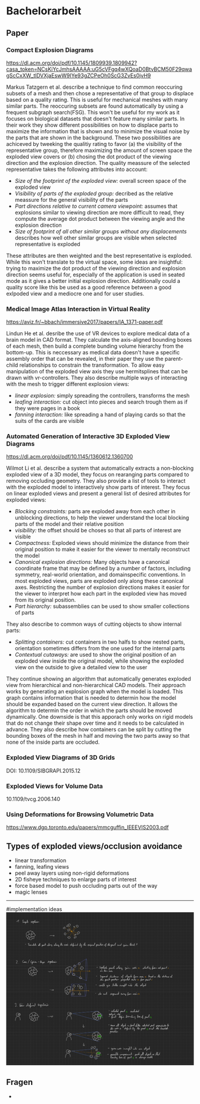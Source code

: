 # Bachelorarbeit 

## Paper

### Compact Explosion Diagrams
https://dl.acm.org/doi/pdf/10.1145/1809939.1809942?casa_token=NCsKiYcJmhsAAAAA:uG5cVFgq4wXQoaD0BtvBCM50F29qwagScCxXW_tlDVXjaEswW9IYe93gZCPeOh0ScG3ZvEs0jvH9

Markus Tatzgern et al. describe a technique to find common reoccuring subsets of a mesh and then chose a representative of that group to displace based on a quality rating. This is useful for mechanical meshes with many similar parts. The reoccuring subsets are found automatically by using a frequent subgraph search(FSG). This won't be useful for my work as it focuses on biological datasets that doesn't feature many similar parts. 
In their work they show different possibilities on how to displace parts to maximize the information that is shown and to minimize the visual noise by the parts that are shown in the background. 
These two possibilities are achiceved by tweeking the qualitiy rating to favor (a) the visibility of the representative group, therefore maximizing the amount of screen space the exploded view covers or (b) chosing the dot product of the viewing direction and the explosion direction. 
The quality meassure of the selected representative takes the following attributes into account:
- *Size of the footprint of the exploded view:* overall screen space of the exploded view
- *Visibility of parts of the exploded group:* decribed as the relative meassure for the general visibility of the parts
- *Part directions relative to current camera viewpoint:* assumes that explosions similar to viewing direction are more difficult to read, they compute the average dot product between the viewing angle and the explosion direction 
- *Size of footprint of all other similar groups without any displacements* describes how well other similar groups are visible when selected representative is exploded

These attributes are then weighted and the best representative is exploded. While this won't translate to the virtual space, some ideas are insightful: trying to maximize the dot product of the viewing direction  and explosion direction seems useful for, especially of the application is used in seated mode as it gives a better initial explosion direction. Additionally could a quality score like this be used as a good reference between a good exlpoded view and a mediocre one and for user studies.



### Medical Image Atlas Interaction in Virtual Reality
https://aviz.fr/~bbach/immersive2017/papers/IA_1371-paper.pdf

Lindun He et al. desribe the use of VR devices to explore medical data of a brain model in CAD format. They calculate the axis-aligned bounding boxes of each mesh, then build a complete bunding volume hierarchy from the bottom-up. This is neccessary as medical data doesn't have a specific assembly order that can be revealed, in their paper they use the parent-child relationships to constrain the transformation.
To allow easy manipulation of the exploded view axis they use hermitsplines that can be drawn with vr-controllers. They also describe multiple ways of interacting with the mesh to trigger different explosion views:
- *linear explosion:* simply spreading the controllers, transforms the mesh
- *leafing interaction:* cut object into pieces and search trough them as if they were pages in a book
- *fanning interaction:* like spreading a hand of playing cards so that the suits of the cards are visible


### Automated Generation of Interactive 3D Exploded View Diagrams
https://dl.acm.org/doi/pdf/10.1145/1360612.1360700

Wilmot Li et al. describe a system that automatically extracts a non-blocking exploded view of a 3D model, they focus on rearanging parts compared to removing occluding geometry. They also provide a list of tools to interact with the exploded model to interactively show parts of interest.
They focus on linear exploded views and present a general list of desired attributes for exploded views: 
- *Blocking constraints:* parts are exploded away from each other in unblocking directions, to help the viewer understand the local blocking parts of the model and their relative position
- *visibility:* the offset should be choses so that all parts of interest are visible
- *Compactness:* Exploded views should minimize the  distance from their original position to make it easier for the viewer to mentally reconstruct the model
- *Canonical explosion directions:* Many objects have a canonical coordinate frame that may be defined by a number of factors, including symmetry, real-world orientation, and domainspecific conventions. In most exploded views, parts are exploded only along these canonical axes. Restricting the number of explosion directions makes it easier for the viewer to interpret how each part in the exploded view has moved from its original position.
- *Part hierarchy:* subassemblies can be used to show smaller collections of parts

They also describe to common ways of cutting objects to show internal parts:
- *Splitting containers:* cut containers in two halfs to show nested parts, orientation sometimes differs from the one used for the internal parts
- *Contextual cutaways:* are used to show the original position of an exploded view inside the original model, while showing the exploded view on the outside to give a detailed view to the user

They continue showing an algorithm that automatically generates exploded view from hierarchical and non-hierarchical CAD models. Their approach works by generating an explosion graph when the model is loaded. This graph contains information that is needed to determin how the model should be expanded based on the current view direction. It allows the algorithm to determin the order in which the parts should be moved dynamically. One downside is that this apporach only works on rigid models that do not change their shape over time and it needs to be calculated in advance. They also describe how containers can be split by cutting the bounding boxes of the mesh in half and moving the two parts away so that none of the inside parts are occluded. 


### Exploded View Diagrams of 3D Grids
DOI: 10.1109/SIBGRAPI.2015.12

### Exploded Views for Volume Data
10.1109/tvcg.2006.140

### Using Deformations for Browsing Volumetric Data
https://www.dgp.toronto.edu/papers/mmcguffin_IEEEVIS2003.pdf


## Types of exploded views/occlusion avoidance
- linear transformation
- fanning, leafing views
- peel away layers using non-rigid deformations
- 2D fisheye techniques to enlarge parts of interest
- force based model to push occluding parts out of the way
- magic lenses 

-----

#implementation ideas
![implementation ideas](/Thesis/Resources/wip/scetches/implementaion_ideas.jpg)


## Fragen
-

